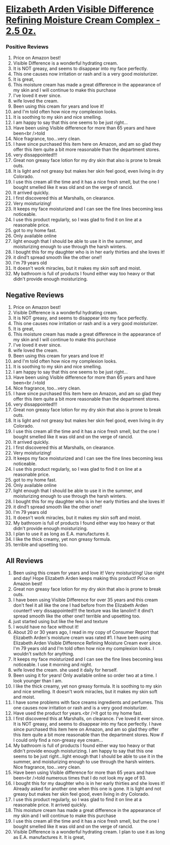 # [Elizabeth Arden Visible Difference Refining Moisture Cream Complex - 2.5 0z.](https://products.checkmycream.com/products/Elizabeth-Arden-Visible-Difference-Refining-Moisture-Cream-Complex-2.5-0z..html)

### Positive Reviews

<ol>
      <li>Price on Amazon best!</li>
      <li>Visible Difference is a wonderful hydrating cream.  </li>
      <li>It is NOT greasy, and seems to disappear into my face perfectly.</li>
      <li>This one causes now irritation or rash and is a very good moisturizer.</li>
      <li>It is great,</li>
      <li>This moisture cream has made a great difference in the appearance of my skin and I will continue to make this purchase</li>
      <li>I&#x27;ve loved it ever since.</li>
      <li>wife loved the cream.</li>
      <li>Been using this cream for years and love it!  </li>
      <li>and I&#x27;m told often how nice my complexion looks.  </li>
      <li>It is soothing to my skin and nice smelling.  </li>
      <li>I am happy to say that this one seems to be just right...</li>
      <li>Have been using Visible difference  for more than 65 years and have been&lt;br /&gt;told</li>
      <li>Nice fragrance, too...very clean.</li>
      <li>I have since purchased this item here on Amazon, and am so glad they offer this item quite a bit more reasonable than the department stores.</li>
      <li>very dissappointed!!!</li>
      <li>Great non greasy face lotion for my dry skin that also is prone to break outs.</li>
      <li>It is light and not greasy but makes her skin feel good, even living in dry Colorado.</li>
      <li>I use this cream all the time and it has a nice fresh smell, but the one I bought smelled like it was old and on the verge of rancid.</li>
      <li>It arrived quickly.</li>
      <li>I first discovered this at Marshalls, on clearance.</li>
      <li>Very moisturizing!  </li>
      <li>It keeps my face moisturized and I can see the fine lines becoming less noticeable.</li>
      <li>I use this product regularly, so I was glad to find it on line at a reasonable price.</li>
      <li>got to my home fast.</li>
      <li>Only available online</li>
      <li>light enough that I should be able to use it in the summer, and moisturizing enough to use through the harsh winters.  </li>
      <li>I bought this for my daughter who is in her early thirties and she loves it!  </li>
      <li>it dind&#x27;t spread smooth like the other one!!</li>
      <li>I&#x27;m 79 years old</li>
      <li>It doesn&#x27;t work miracles, but it makes my skin soft and moist.</li>
      <li>My bathroom is full of products I found either way too heavy or that didn&#x27;t provide enough moisturizing.  </li>
</ol>


<h2>Negative Reviews</h2>
<ol>
<li> Price on Amazon best!</li>
<li> Visible Difference is a wonderful hydrating cream.  </li>
<li> It is NOT greasy, and seems to disappear into my face perfectly.</li>
<li> This one causes now irritation or rash and is a very good moisturizer.</li>
<li> It is great,</li>
<li> This moisture cream has made a great difference in the appearance of my skin and I will continue to make this purchase</li>
<li> I&#x27;ve loved it ever since.</li>
<li> wife loved the cream.</li>
<li> Been using this cream for years and love it!  </li>
<li> and I&#x27;m told often how nice my complexion looks.  </li>
<li> It is soothing to my skin and nice smelling.  </li>
<li> I am happy to say that this one seems to be just right...</li>
<li> Have been using Visible difference  for more than 65 years and have been&lt;br /&gt;told</li>
<li> Nice fragrance, too...very clean.</li>
<li> I have since purchased this item here on Amazon, and am so glad they offer this item quite a bit more reasonable than the department stores.</li>
<li> very dissappointed!!!</li>
<li> Great non greasy face lotion for my dry skin that also is prone to break outs.</li>
<li> It is light and not greasy but makes her skin feel good, even living in dry Colorado.</li>
<li> I use this cream all the time and it has a nice fresh smell, but the one I bought smelled like it was old and on the verge of rancid.</li>
<li> It arrived quickly.</li>
<li> I first discovered this at Marshalls, on clearance.</li>
<li> Very moisturizing!  </li>
<li> It keeps my face moisturized and I can see the fine lines becoming less noticeable.</li>
<li> I use this product regularly, so I was glad to find it on line at a reasonable price.</li>
<li> got to my home fast.</li>
<li> Only available online</li>
<li> light enough that I should be able to use it in the summer, and moisturizing enough to use through the harsh winters.  </li>
<li> I bought this for my daughter who is in her early thirties and she loves it!  </li>
<li> it dind&#x27;t spread smooth like the other one!!</li>
<li> I&#x27;m 79 years old</li>
<li> It doesn&#x27;t work miracles, but it makes my skin soft and moist.</li>
<li> My bathroom is full of products I found either way too heavy or that didn&#x27;t provide enough moisturizing.  </li>
<li> I plan to use it as long as E.A. manufactures it.</li>
<li> I like the thick creamy, yet non greasy formula.  </li>
<li> terrible and upsetting too.</li>
</ol>

<h2>All Reviews</h2>

<ol>
    <li> Been using this cream for years and love it!  Very moisturizing!  Use night and day!  Hope Elizabeth Arden keeps making this product!  Price on Amazon best!</li>
    <li> Great non greasy face lotion for my dry skin that also is prone to break outs.</li>
    <li> I have been using Visible Difference for over 35 years and this cream don&#x27;t feel it all like the one I had before from the Elizabeth Arden counter!! very dissappointed!!! the texture was like lanolin!! it dind&#x27;t spread smooth like the other one!! terrible and upsetting too.</li>
    <li> just started using but like the feel and texture</li>
    <li> I would have no face without it!</li>
    <li> About 20 or 30 years ago, I read in my copy of Consumer Report that Elizabeth Arden&#x27;s moisture cream was rated #1.  I have been using Elizabeth Arden Visible Difference Refining Moisture Cream ever since.  I&#x27;m 79 years old and I&#x27;m told often how nice my complexion looks.  I wouldn&#x27;t switch for anything.</li>
    <li> It keeps my face moisturized and I can see the fine lines becoming less noticeable. I use it morning and night.</li>
    <li> wife loved the cream. she used it daily for herself.</li>
    <li> Been using it for years!  Only available online so order two at a time.  I look younger than I am.</li>
    <li> I like the thick creamy, yet non greasy formula.  It is soothing to my skin and nice smelling.  It doesn&#x27;t work miracles, but it makes my skin soft and moist.</li>
    <li> I have some problems with face creams ingredients and perfumes. This one causes now irritation or rash and is a very good moisturizer.</li>
    <li> Have used the product for years.&lt;br /&gt;It got to my home fast.</li>
    <li> I first discovered this at Marshalls, on clearance. I&#x27;ve loved it ever since. It is NOT greasy, and seems to disappear into my face perfectly. I have since purchased this item here on Amazon, and am so glad they offer this item quite a bit more reasonable than the department stores. Now if I could only find a non-greasy eye cream...</li>
    <li> My bathroom is full of products I found either way too heavy or that didn&#x27;t provide enough moisturizing.  I am happy to say that this one seems to be just right...light enough that I should be able to use it in the summer, and moisturizing enough to use through the harsh winters.  Nice fragrance, too...very clean.</li>
    <li> Have been using Visible difference  for more than 65 years and have been&lt;br /&gt;told numerous times that I do not look my age of 93.</li>
    <li> I bought this for my daughter who is in her early thirties and she loves it!  Already asked for another one when this one is gone.  It is light and not greasy but makes her skin feel good, even living in dry Colorado.</li>
    <li> I use this product regularly, so I was glad to find it on line at a reasonable price. It arrived quickly.</li>
    <li> This moisture cream has made a great difference in the appearance of my skin and I will continue to make this purchase</li>
    <li> I use this cream all the time and it has a nice fresh smell, but the one I bought smelled like it was old and on the verge of rancid.</li>
    <li> Visible Difference is a wonderful hydrating cream.  I plan to use it as long as E.A. manufactures it. It is great,</li>
</ol>




